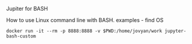 



Jupiter for BASH

How to use Linux command line  with BASH. examples - find OS



`docker run -it --rm -p 8888:8888 -v $PWD:/home/jovyan/work jupyter-bash-custom`


